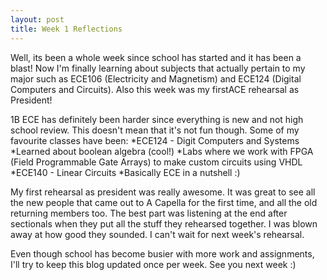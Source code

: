 ```yaml
---
layout: post
title: Week 1 Reflections
---
```

Well, its been a whole week since school has started and it has been a blast! Now I'm finally learning about subjects 
that actually pertain to my major such as ECE106 (Electricity and Magnetism) and ECE124 (Digital Computers and Circuits). 
Also this week was my firstACE rehearsal as President!

1B ECE has definitely been harder since everything is new and not high school review. This doesn't mean that it's not fun 
though. Some of my favourite classes have been:
*ECE124 - Digit Computers and Systems
  *Learned about boolean algebra (cool!)
  *Labs where we work with FPGA (Field Programmable Gate Arrays) to make custom circuits using VHDL
*ECE140 - Linear Circuits
  *Basically ECE in a nutshell :)

My first rehearsal as president was really awesome. It was great to see all the new people that came out to A Capella for
the first time, and all the old returning members too. The best part was listening at the end after sectionals when they
put all the stuff they rehearsed together. I was blown away at how good they sounded. I can't wait for next week's rehearsal.

Even though school has become busier with more work and assignments, I'll try to keep this blog updated once per week.
See you next week :)
